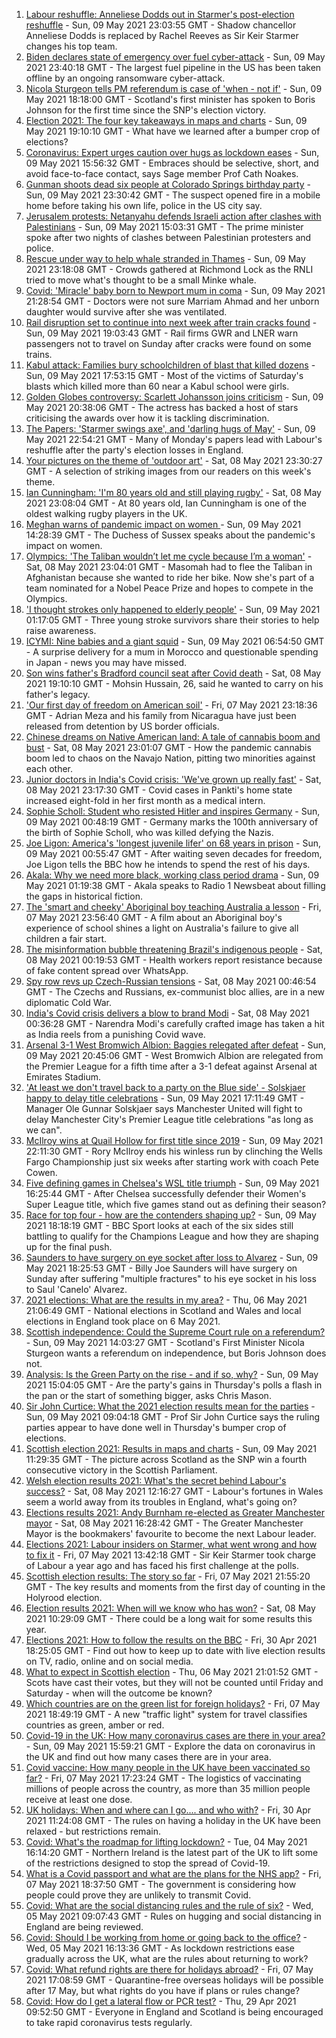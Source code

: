 1. [Labour reshuffle: Anneliese Dodds out in Starmer's post-election reshuffle](https://www.bbc.co.uk/news/uk-politics-57050659) - Sun, 09 May 2021 23:03:55 GMT - Shadow chancellor Anneliese Dodds is replaced by Rachel Reeves as Sir Keir Starmer changes his top team.
2. [Biden declares state of emergency over fuel cyber-attack](https://www.bbc.co.uk/news/business-57050690) - Sun, 09 May 2021 23:40:18 GMT - The largest fuel pipeline in the US has been taken offline by an ongoing ransomware cyber-attack.
3. [Nicola Sturgeon tells PM referendum is case of 'when - not if'](https://www.bbc.co.uk/news/uk-scotland-scotland-politics-57046408) - Sun, 09 May 2021 18:18:00 GMT - Scotland's first minister has spoken to Boris Johnson for the first time since the SNP's election victory.
4. [Election 2021: The four key takeaways in maps and charts](https://www.bbc.co.uk/news/uk-politics-57031010) - Sun, 09 May 2021 19:10:10 GMT - What have we learned after a bumper crop of elections?
5. [Coronavirus: Expert urges caution over hugs as lockdown eases](https://www.bbc.co.uk/news/uk-57047525) - Sun, 09 May 2021 15:56:32 GMT - Embraces should be selective, short, and avoid face-to-face contact, says Sage member Prof Cath Noakes.
6. [Gunman shoots dead six people at Colorado Springs birthday party](https://www.bbc.co.uk/news/world-us-canada-57052452) - Sun, 09 May 2021 23:30:42 GMT - The suspect opened fire in a mobile home before taking his own life, police in the US city say.
7. [Jerusalem protests: Netanyahu defends Israeli action after clashes with Palestinians](https://www.bbc.co.uk/news/world-middle-east-57049126) - Sun, 09 May 2021 15:03:31 GMT - The prime minister spoke after two nights of clashes between Palestinian protesters and police.
8. [Rescue under way to help whale stranded in Thames](https://www.bbc.co.uk/news/uk-england-london-57052331) - Sun, 09 May 2021 23:18:08 GMT - Crowds gathered at Richmond Lock as the RNLI tried to move what's thought to be a small Minke whale.
9. [Covid: 'Miracle' baby born to Newport mum in coma](https://www.bbc.co.uk/news/uk-wales-57047998) - Sun, 09 May 2021 21:28:54 GMT - Doctors were not sure Marriam Ahmad and her unborn daughter would survive after she was ventilated.
10. [Rail disruption set to continue into next week after train cracks found](https://www.bbc.co.uk/news/uk-57042384) - Sun, 09 May 2021 19:03:43 GMT - Rail firms GWR and LNER warn passengers not to travel on Sunday after cracks were found on some trains.
11. [Kabul attack: Families bury schoolchildren of blast that killed dozens](https://www.bbc.co.uk/news/world-asia-57046527) - Sun, 09 May 2021 17:53:15 GMT - Most of the victims of Saturday's blasts which killed more than 60 near a Kabul school were girls.
12. [Golden Globes controversy: Scarlett Johansson joins criticism](https://www.bbc.co.uk/news/world-us-canada-57049645) - Sun, 09 May 2021 20:38:06 GMT - The actress has backed a host of stars criticising the awards over how it is tackling discrimination.
13. [The Papers: 'Starmer swings axe', and 'darling hugs of May'](https://www.bbc.co.uk/news/blogs-the-papers-57052281) - Sun, 09 May 2021 22:54:21 GMT - Many of Monday's papers lead with Labour's reshuffle after the party's election losses in England.
14. [Your pictures on the theme of 'outdoor art'](https://www.bbc.co.uk/news/in-pictures-57023047) - Sat, 08 May 2021 23:30:27 GMT - A selection of striking images from our readers on this week's theme.
15. [Ian Cunningham: 'I'm 80 years old and still playing rugby'](https://www.bbc.co.uk/news/uk-northern-ireland-57013207) - Sat, 08 May 2021 23:08:04 GMT - At 80 years old, Ian Cunningham is one of the oldest walking rugby players in the UK.
16. [Meghan warns of pandemic impact on women ](https://www.bbc.co.uk/news/world-57047169) - Sun, 09 May 2021 14:28:39 GMT - The Duchess of Sussex speaks about the pandemic's impact on women.
17. [Olympics: 'The Taliban wouldn’t let me cycle because I’m a woman'](https://www.bbc.co.uk/news/world-asia-57027349) - Sat, 08 May 2021 23:04:01 GMT - Masomah had to flee the Taliban in Afghanistan because she wanted to ride her bike. Now she's part of a team nominated for a Nobel Peace Prize and hopes to compete in the Olympics.
18. ['I thought strokes only happened to elderly people'](https://www.bbc.co.uk/news/uk-england-essex-56678966) - Sun, 09 May 2021 01:17:05 GMT - Three young stroke survivors share their stories to help raise awareness.
19. [ICYMI: Nine babies and a giant squid](https://www.bbc.co.uk/news/world-57035326) - Sun, 09 May 2021 06:54:50 GMT - A surprise delivery for a mum in Morocco and questionable spending in Japan - news you may have missed.
20. [Son wins father's Bradford council seat after Covid death](https://www.bbc.co.uk/news/uk-england-leeds-57043008) - Sat, 08 May 2021 19:10:10 GMT - Mohsin Hussain, 26, said he wanted to carry on his father's legacy.
21. ['Our first day of freedom on American soil'](https://www.bbc.co.uk/news/world-us-canada-57022918) - Fri, 07 May 2021 23:18:36 GMT - Adrian Meza and his family from Nicaragua have just been released from detention by US border officials.
22. [Chinese dreams on Native American land: A tale of cannabis boom and bust](https://www.bbc.co.uk/news/world-us-canada-56835897) - Sat, 08 May 2021 23:01:07 GMT - How the pandemic cannabis boom led to chaos on the Navajo Nation, pitting two minorities against each other.
23. [Junior doctors in India's Covid crisis: 'We've grown up really fast'](https://www.bbc.co.uk/news/newsbeat-56993136) - Sat, 08 May 2021 23:17:30 GMT - Covid cases in Pankti's home state increased eight-fold in her first month as a medical intern.
24. [Sophie Scholl: Student who resisted Hitler and inspires Germany](https://www.bbc.co.uk/news/world-europe-57008360) - Sun, 09 May 2021 00:48:19 GMT - Germany marks the 100th anniversary of the birth of Sophie Scholl, who was killed defying the Nazis.
25. [Joe Ligon: America's 'longest juvenile lifer' on 68 years in prison](https://www.bbc.co.uk/news/world-us-canada-57022924) - Sun, 09 May 2021 00:55:47 GMT - After waiting seven decades for freedom, Joe Ligon tells the BBC how he intends to spend the rest of his days.
26. [Akala: Why we need more black, working class period drama](https://www.bbc.co.uk/news/newsbeat-56894080) - Sun, 09 May 2021 01:19:38 GMT - Akala speaks to Radio 1 Newsbeat about filling the gaps in historical fiction.
27. [The 'smart and cheeky' Aboriginal boy teaching Australia a lesson](https://www.bbc.co.uk/news/stories-56544429) - Fri, 07 May 2021 23:56:40 GMT - A film about an Aboriginal boy's experience of school shines a light on Australia's failure to give all children a fair start.
28. [The misinformation bubble threatening Brazil's indigenous people](https://www.bbc.co.uk/news/blogs-trending-56919424) - Sat, 08 May 2021 00:19:53 GMT - Health workers report resistance because of fake content spread over WhatsApp.
29. [Spy row revs up Czech-Russian tensions](https://www.bbc.co.uk/news/world-europe-57008363) - Sat, 08 May 2021 00:46:54 GMT - The Czechs and Russians, ex-communist bloc allies, are in a new diplomatic Cold War.
30. [India's Covid crisis delivers a blow to brand Modi](https://www.bbc.co.uk/news/world-asia-india-56970569) - Sat, 08 May 2021 00:36:28 GMT - Narendra Modi's carefully crafted image has taken a hit as India reels from a punishing Covid wave.
31. [Arsenal 3-1 West Bromwich Albion: Baggies relegated after defeat](https://www.bbc.co.uk/sport/football/56960423) - Sun, 09 May 2021 20:45:06 GMT - West Bromwich Albion are relegated from the Premier League for a fifth time after a 3-1 defeat against Arsenal at Emirates Stadium.
32. ['At least we don't travel back to a party on the Blue side' - Solskjaer happy to delay title celebrations](https://www.bbc.co.uk/sport/football/57050832) - Sun, 09 May 2021 17:11:49 GMT - Manager Ole Gunnar Solskjaer says Manchester United will fight to delay Manchester City's Premier League title celebrations "as long as we can".
33. [McIlroy wins at Quail Hollow for first title since 2019](https://www.bbc.co.uk/sport/golf/57051018) - Sun, 09 May 2021 22:11:30 GMT - Rory McIlroy ends his winless run by clinching the Wells Fargo Championship just six weeks after starting work with coach Pete Cowen.
34. [Five defining games in Chelsea's WSL title triumph](https://www.bbc.co.uk/sport/football/56994007) - Sun, 09 May 2021 16:25:44 GMT - After Chelsea successfully defender their Women's Super League title, which five games stand out as defining their season?
35. [Race for top four - how are the contenders shaping up?](https://www.bbc.co.uk/sport/football/57049608) - Sun, 09 May 2021 18:18:19 GMT - BBC Sport looks at each of the six sides still battling to qualify for the Champions League and how they are shaping up for the final push.
36. [Saunders to have surgery on eye socket after loss to Alvarez](https://www.bbc.co.uk/sport/boxing/57049745) - Sun, 09 May 2021 18:25:53 GMT - Billy Joe Saunders will have surgery on Sunday after suffering "multiple fractures" to his eye socket in his loss to Saul 'Canelo' Alvarez.
37. [2021 elections: What are the results in my area?](https://www.bbc.co.uk/news/56129210) - Thu, 06 May 2021 21:06:49 GMT - National elections in Scotland and Wales and local elections in England took place on 6 May 2021.
38. [Scottish independence: Could the Supreme Court rule on a referendum?](https://www.bbc.co.uk/news/uk-scotland-scotland-politics-57047898) - Sun, 09 May 2021 14:03:27 GMT - Scotland's First Minister Nicola Sturgeon wants a referendum on independence, but Boris Johnson does not.
39. [Analysis: Is the Green Party on the rise - and if so, why?](https://www.bbc.co.uk/news/uk-politics-57048811) - Sun, 09 May 2021 15:04:05 GMT - Are the party's gains in Thursday's polls a flash in the pan or the start of something bigger, asks Chris Mason.
40. [Sir John Curtice: What the 2021 election results mean for the parties](https://www.bbc.co.uk/news/uk-politics-57040175) - Sun, 09 May 2021 09:04:18 GMT - Prof Sir John Curtice says the ruling parties appear to have done well in Thursday's bumper crop of elections.
41. [Scottish election 2021: Results in maps and charts](https://www.bbc.co.uk/news/uk-scotland-scotland-politics-57028315) - Sun, 09 May 2021 11:29:35 GMT - The picture across Scotland as the SNP win a fourth consecutive victory in the Scottish Parliament.
42. [Welsh election results 2021: What's the secret behind Labour's success?](https://www.bbc.co.uk/news/uk-wales-politics-57037388) - Sat, 08 May 2021 12:16:27 GMT - Labour's fortunes in Wales seem a world away from its troubles in England, what's going on?
43. [Elections results 2021: Andy Burnham re-elected as Greater Manchester mayor](https://www.bbc.co.uk/news/uk-england-manchester-57037359) - Sat, 08 May 2021 16:28:42 GMT - The Greater Manchester Mayor is the bookmakers' favourite to become the next Labour leader.
44. [Elections 2021: Labour insiders on Starmer, what went wrong and how to fix it](https://www.bbc.co.uk/news/uk-politics-57024995) - Fri, 07 May 2021 13:42:18 GMT - Sir Keir Starmer took charge of Labour a year ago and has faced his first challenge at the polls.
45. [Scottish election results: The story so far](https://www.bbc.co.uk/news/uk-scotland-scotland-politics-57033767) - Fri, 07 May 2021 21:55:20 GMT - The key results and moments from the first day of counting in the Holyrood election.
46. [Election results 2021: When will we know who has won?](https://www.bbc.co.uk/news/uk-politics-56581106) - Sat, 08 May 2021 10:29:09 GMT - There could be a long wait for some results this year.
47. [Elections 2021: How to follow the results on the BBC](https://www.bbc.co.uk/news/uk-politics-56930132) - Fri, 30 Apr 2021 18:25:05 GMT - Find out how to keep up to date with live election results on TV, radio, online and on social media.
48. [What to expect in Scottish election](https://www.bbc.co.uk/news/uk-scotland-scotland-politics-56972971) - Thu, 06 May 2021 21:01:52 GMT - Scots have cast their votes, but they will not be counted until Friday and Saturday - when will the outcome be known?
49. [Which countries are on the green list for foreign holidays?](https://www.bbc.co.uk/news/explainers-52544307) - Fri, 07 May 2021 18:49:19 GMT - A new "traffic light" system for travel classifies countries as green, amber or red.
50. [Covid-19 in the UK: How many coronavirus cases are there in your area?](https://www.bbc.co.uk/news/uk-51768274) - Sun, 09 May 2021 15:59:21 GMT - Explore the data on coronavirus in the UK and find out how many cases there are in your area.
51. [Covid vaccine: How many people in the UK have been vaccinated so far?](https://www.bbc.co.uk/news/health-55274833) - Fri, 07 May 2021 17:23:24 GMT - The logistics of vaccinating millions of people across the country, as more than 35 million people receive at least one dose.
52. [UK holidays: When and where can I go.... and who with?](https://www.bbc.co.uk/news/explainers-52646738) - Fri, 30 Apr 2021 11:24:08 GMT - The rules on having a holiday in the UK have been relaxed - but restrictions remain.
53. [Covid: What's the roadmap for lifting lockdown?](https://www.bbc.co.uk/news/explainers-52530518) - Tue, 04 May 2021 16:14:20 GMT - Northern Ireland is the latest part of the UK to lift some of the restrictions designed to stop the spread of Covid-19.
54. [What is a Covid passport and what are the plans for the NHS app?](https://www.bbc.co.uk/news/explainers-55718553) - Fri, 07 May 2021 18:37:50 GMT - The government is considering how people could prove they are unlikely to transmit Covid.
55. [Covid: What are the social distancing rules and the rule of six?](https://www.bbc.co.uk/news/uk-51506729) - Wed, 05 May 2021 09:07:43 GMT - Rules on hugging and social distancing in England are being reviewed.
56. [Covid: Should I be working from home or going back to the office?](https://www.bbc.co.uk/news/business-52567567) - Wed, 05 May 2021 16:13:36 GMT - As lockdown restrictions ease gradually across the UK, what are the rules about returning to work?
57. [Covid: What refund rights are there for holidays abroad?](https://www.bbc.co.uk/news/business-51615412) - Fri, 07 May 2021 17:08:59 GMT - Quarantine-free overseas holidays will be possible after 17 May, but what rights do you have if plans or rules change?
58. [Covid: How do I get a lateral flow or PCR test?](https://www.bbc.co.uk/news/health-51943612) - Thu, 29 Apr 2021 09:52:50 GMT - Everyone in England and Scotland is being encouraged to take rapid coronavirus tests regularly.
